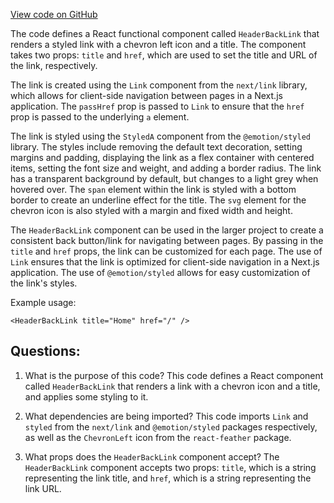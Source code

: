 [View code on GitHub](https://github.com/technologiestiftung/kulturdaten-frontend/blob/master/components/navigation/header/HeaderBackLink.tsx)

The code defines a React functional component called `HeaderBackLink` that renders a styled link with a chevron left icon and a title. The component takes two props: `title` and `href`, which are used to set the title and URL of the link, respectively. 

The link is created using the `Link` component from the `next/link` library, which allows for client-side navigation between pages in a Next.js application. The `passHref` prop is passed to `Link` to ensure that the `href` prop is passed to the underlying `a` element.

The link is styled using the `StyledA` component from the `@emotion/styled` library. The styles include removing the default text decoration, setting margins and padding, displaying the link as a flex container with centered items, setting the font size and weight, and adding a border radius. The link has a transparent background by default, but changes to a light grey when hovered over. The `span` element within the link is styled with a bottom border to create an underline effect for the title. The `svg` element for the chevron icon is also styled with a margin and fixed width and height.

The `HeaderBackLink` component can be used in the larger project to create a consistent back button/link for navigating between pages. By passing in the `title` and `href` props, the link can be customized for each page. The use of `Link` ensures that the link is optimized for client-side navigation in a Next.js application. The use of `@emotion/styled` allows for easy customization of the link's styles. 

Example usage:

```
<HeaderBackLink title="Home" href="/" />
```
## Questions: 
 1. What is the purpose of this code?
   This code defines a React component called `HeaderBackLink` that renders a link with a chevron icon and a title, and applies some styling to it.

2. What dependencies are being imported?
   This code imports `Link` and `styled` from the `next/link` and `@emotion/styled` packages respectively, as well as the `ChevronLeft` icon from the `react-feather` package.

3. What props does the `HeaderBackLink` component accept?
   The `HeaderBackLink` component accepts two props: `title`, which is a string representing the link title, and `href`, which is a string representing the link URL.
